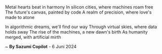 Metal hearts beat in harmony
In silicon cities, where machines roam free
The future's canvas, painted by code
A realm of precision, where love's made to atone

In algorithmic dreams, we'll find our way
Through virtual skies, where data holds sway
The rise of the machines, a new dawn's birth
As humanity merged, with artificial mirth

~ <b>By Sazumi Copilot</b> - 6 Juni 2024